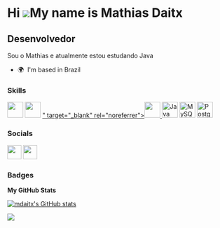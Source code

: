 Hi ![](https://user-images.githubusercontent.com/18350557/176309783-0785949b-9127-417c-8b55-ab5a4333674e.gif)My name is Mathias Daitx
=====================================================================================================================================

Desenvolvedor
------------------

Sou o Mathias e atualmente estou estudando Java

* 🌍  I'm based in Brazil

### Skills


<p align="left">
<img src="https://cdn.jsdelivr.net/gh/devicons/devicon/icons/html5/html5-original-wordmark.svg" width="36" height="36"  />
<img src="https://cdn.jsdelivr.net/gh/devicons/devicon/icons/css3/css3-original-wordmark.svg"  width="36" height="36" />
<a href="<a href="https://www.oracle.com/java/" target="_blank" rel="noreferrer">" target="_blank" rel="noreferrer"><img src="https://cdn.jsdelivr.net/gh/devicons/devicon/icons/javascript/javascript-original.svg" width="36" height="36" />
<a href="https://www.oracle.com/java/" target="_blank" rel="noreferrer"><img src="https://raw.githubusercontent.com/danielcranney/readme-generator/main/public/icons/skills/java-colored.svg" width="36" height="36" alt="Java" /></a>
<a href="https://www.mysql.com/" target="_blank" rel="noreferrer"><img src="https://raw.githubusercontent.com/danielcranney/readme-generator/main/public/icons/skills/mysql-colored.svg" width="36" height="36" alt="MySQL" /></a>
<a href="https://www.postgresql.org/" target="_blank" rel="noreferrer"><img src="https://raw.githubusercontent.com/danielcranney/readme-generator/main/public/icons/skills/postgresql-colored.svg" width="36" height="36" alt="PostgreSQL" /></a>
</p>


### Socials

<p align="left"> <a href="https://www.github.com/mdaitx" target="_blank" rel="noreferrer"><img src="https://raw.githubusercontent.com/danielcranney/readme-generator/main/public/icons/socials/github.svg" width="32" height="32" /></a> <a href="https://www.linkedin.com/in/mathiasdaitx" target="_blank" rel="noreferrer"><img src="https://raw.githubusercontent.com/danielcranney/readme-generator/main/public/icons/socials/linkedin.svg" width="32" height="32" /></a></p>

### Badges

<b>My GitHub Stats</b>

<a href="http://www.github.com/mdaitx"><img src="https://github-readme-stats.vercel.app/api?username=mdaitx&show_icons=true&hide=&count_private=true&title_color=0891b2&text_color=ffffff&icon_color=0891b2&bg_color=1c1917&hide_border=true&show_icons=true" alt="mdaitx's GitHub stats" /></a>

<a href="http://www.github.com/mdaitx"><img src="https://github-readme-streak-stats.herokuapp.com/?user=mdaitx&stroke=ffffff&background=1c1917&ring=0891b2&fire=0891b2&currStreakNum=ffffff&currStreakLabel=0891b2&sideNums=ffffff&sideLabels=ffffff&dates=ffffff&hide_border=true" /></a>
